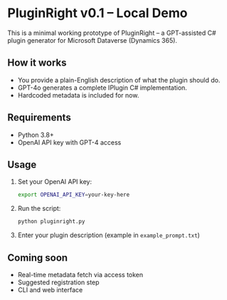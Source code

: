 # PluginRight v0.1 – Local Demo

This is a minimal working prototype of PluginRight – a GPT-assisted C# plugin generator for Microsoft Dataverse (Dynamics 365).

## How it works

- You provide a plain-English description of what the plugin should do.
- GPT-4o generates a complete IPlugin C# implementation.
- Hardcoded metadata is included for now.

## Requirements

- Python 3.8+
- OpenAI API key with GPT-4 access

## Usage

1. Set your OpenAI API key:

   ```bash
   export OPENAI_API_KEY=your-key-here
   ```

2. Run the script:

   ```bash
   python pluginright.py
   ```

3. Enter your plugin description (example in `example_prompt.txt`)

## Coming soon

- Real-time metadata fetch via access token
- Suggested registration step
- CLI and web interface
